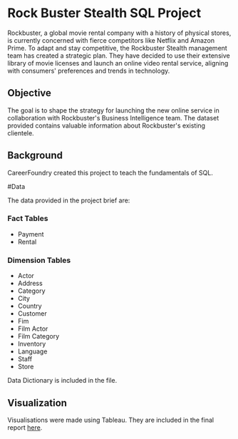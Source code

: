 # Rock Buster Stealth SQL Project
Rockbuster, a global movie rental company with a history of physical stores, is currently concerned with fierce competitors like Netflix and Amazon Prime. To adapt and stay competitive, the Rockbuster Stealth management team has created a strategic plan. They have decided to use their extensive library of movie licenses and launch an online video rental service, aligning with consumers' preferences and trends in technology. 

## Objective

The goal is to shape the strategy for launching the new online service in collaboration with Rockbuster's Business Intelligence team. The dataset provided contains valuable information about Rockbuster's existing clientele.

## Background

CareerFoundry created this project to teach the fundamentals of SQL.

#Data 

The data provided in the project brief are:

### Fact Tables
- Payment
- Rental

### Dimension Tables
- Actor
- Address
- Category
- City
- Country
- Customer
- Fim
- Film Actor
- Film Category
- Inventory
- Language
- Staff
- Store

Data Dictionary is included in the file. 

## Visualization
Visualisations were made using Tableau. They are included in the final report [here]([url](https://github.com/satoru-teshima/rock_buster_stealth_SQL_project/blob/main/Rockbuster%20Stealth%20Data%20Analysis%20Report.pdf)https://github.com/satoru-teshima/rock_buster_stealth_SQL_project/blob/main/Rockbuster%20Stealth%20Data%20Analysis%20Report.pdf). 


